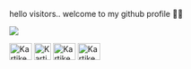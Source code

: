 hello visitors.. welcome to my github profile 🤘🤘

<!--
**kartkp/kartkp** is a ✨ _special_ ✨ repository because its `README.md` (this file) appears on your GitHub profile.

Here are some ideas to get you started:

- 🔭 I’m currently working on ...
- 🌱 I’m currently learning ...
- 👯 I’m looking to collaborate on ...
- 🤔 I’m looking for help with ...
- 💬 Ask me about ...
- 📫 How to reach me: ...
- 😄 Pronouns: ...
- ⚡ Fun fact: ...
-->
![](https://leetcard.jacoblin.cool/kartkp?ext=heatmap)



<a href="https://www.linkedin.com/in/kartikey-pandey-a6b979257/" target="blank"><img align="center" src="https://raw.githubusercontent.com/rahuldkjain/github-profile-readme-generator/master/src/images/icons/Social/linked-in-alt.svg" alt="Kartikey Pandey" height="30" width="40" /></a>
<a href="https://leetcode.com/u/kartkp/" target="blank"><img align="center" src="https://cdn3d.iconscout.com/3d/free/thumb/free-leetcode-11492972-9325307.png" alt="Kartikey Pandey" height="30" width="30" /></a>
<a href="https://www.hackerrank.com/profile/_2215000886" target="blank"><img align="center" src="https://raw.githubusercontent.com/kartkp/github-profile-readme-generator/master/src/images/icons/Social/hackerrank.svg" alt="Kartikey Pandey" height="30" width="40" /></a>
  <a href="https://www.hackerrank.com/_2215000886" target="blank"><img align="center" src="https://i.giphy.com/KGMzZvWa5su2O5LCVR.webp" alt="Kartikey Pandey" height="30" width="40" /></a></p>







